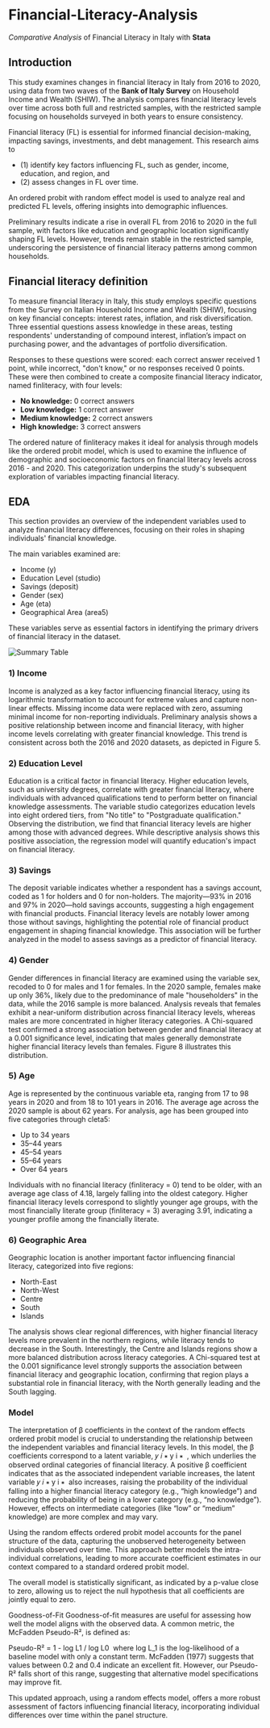 # Financial-Literacy-Analysis
*Comparative Analysis* of Financial Literacy in Italy with **Stata**

## Introduction
This study examines changes in financial literacy in Italy from 2016 to 2020, using data from two waves of the **Bank of Italy Survey** on Household Income and Wealth (SHIW). The analysis compares financial literacy levels over time across both full and restricted samples, with the restricted sample focusing on households surveyed in both years to ensure consistency.

Financial literacy (FL) is essential for informed financial decision-making, impacting savings, investments, and debt management. This research aims to 
- (1) identify key factors influencing FL, such as gender, income, education, and region, and
- (2) assess changes in FL over time.

An ordered probit with random effect model is used to analyze real and predicted FL levels, offering insights into demographic influences.

Preliminary results indicate a rise in overall FL from 2016 to 2020 in the full sample, with factors like education and geographic location significantly shaping FL levels. However, trends remain stable in the restricted sample, underscoring the persistence of financial literacy patterns among common households.

## Financial literacy definition
To measure financial literacy in Italy, this study employs specific questions from the Survey on Italian Household Income and Wealth (SHIW), focusing on key financial concepts: interest rates, inflation, and risk diversification. Three essential questions assess knowledge in these areas, testing respondents' understanding of compound interest, inflation’s impact on purchasing power, and the advantages of portfolio diversification.

Responses to these questions were scored: each correct answer received 1 point, while incorrect, "don't know," or no responses received 0 points. These were then combined to create a composite financial literacy indicator, named finliteracy, with four levels:

- **No knowledge:** 0 correct answers
- **Low knowledge:** 1 correct answer
- **Medium knowledge:** 2 correct answers
- **High knowledge:** 3 correct answers

The ordered nature of finliteracy makes it ideal for analysis through models like the ordered probit model, which is used to examine the influence of demographic and socioeconomic factors on financial literacy levels across 2016 - and 2020. This categorization underpins the study's subsequent exploration of variables impacting financial literacy.

## EDA
This section provides an overview of the independent variables used to analyze financial literacy differences, focusing on their roles in shaping individuals' financial knowledge. 

The main variables examined are:

- Income (y)
- Education Level (studio)
- Savings (deposit)
- Gender (sex)
- Age (eta)
- Geographical Area (area5)
  
These variables serve as essential factors in identifying the primary drivers of financial literacy in the dataset.

![Summary Table](./images/picture.png)

### 1) Income
Income is analyzed as a key factor influencing financial literacy, using its logarithmic transformation to account for extreme values and capture non-linear effects. Missing income data were replaced with zero, assuming minimal income for non-reporting individuals. Preliminary analysis shows a positive relationship between income and financial literacy, with higher income levels correlating with greater financial knowledge. This trend is consistent across both the 2016 and 2020 datasets, as depicted in Figure 5.

### 2) Education Level
Education is a critical factor in financial literacy. Higher education levels, such as university degrees, correlate with greater financial literacy, where individuals with advanced qualifications tend to perform better on financial knowledge assessments. The variable studio categorizes education levels into eight ordered tiers, from "No title" to "Postgraduate qualification." Observing the distribution, we find that financial literacy levels are higher among those with advanced degrees. While descriptive analysis shows this positive association, the regression model will quantify education's impact on financial literacy.

### 3) Savings
The deposit variable indicates whether a respondent has a savings account, coded as 1 for holders and 0 for non-holders. The majority—93% in 2016 and 97% in 2020—hold savings accounts, suggesting a high engagement with financial products. Financial literacy levels are notably lower among those without savings, highlighting the potential role of financial product engagement in shaping financial knowledge. This association will be further analyzed in the model to assess savings as a predictor of financial literacy.

### 4) Gender
Gender differences in financial literacy are examined using the variable sex, recoded to 0 for males and 1 for females. In the 2020 sample, females make up only 36%, likely due to the predominance of male "householders" in the data, while the 2016 sample is more balanced. Analysis reveals that females exhibit a near-uniform distribution across financial literacy levels, whereas males are more concentrated in higher literacy categories. A Chi-squared test confirmed a strong association between gender and financial literacy at a 0.001 significance level, indicating that males generally demonstrate higher financial literacy levels than females. Figure 8 illustrates this distribution.

### 5) Age
Age is represented by the continuous variable eta, ranging from 17 to 98 years in 2020 and from 18 to 101 years in 2016. The average age across the 2020 sample is about 62 years. For analysis, age has been grouped into five categories through cleta5:

- Up to 34 years
- 35–44 years
- 45–54 years
- 55–64 years
- Over 64 years

Individuals with no financial literacy (finliteracy = 0) tend to be older, with an average age class of 4.18, largely falling into the oldest category. Higher financial literacy levels correspond to slightly younger age groups, with the most financially literate group (finliteracy = 3) averaging 3.91, indicating a younger profile among the financially literate.

### 6) Geographic Area
Geographic location is another important factor influencing financial literacy, categorized into five regions:

- North-East
- North-West
- Centre
- South
- Islands

The analysis shows clear regional differences, with higher financial literacy levels more prevalent in the northern regions, while literacy tends to decrease in the South. Interestingly, the Centre and Islands regions show a more balanced distribution across literacy categories. A Chi-squared test at the 0.001 significance level strongly supports the association between financial literacy and geographic location, confirming that region plays a substantial role in financial literacy, with the North generally leading and the South lagging.


### Model
The interpretation of β coefficients in the context of the random effects ordered probit model is crucial to understanding the relationship between the independent variables and financial literacy levels. In this model, the β coefficients correspond to a latent variable, 
𝑦
𝑖
∗
y 
i
∗
​
 , which underlies the observed ordinal categories of financial literacy. A positive β coefficient indicates that as the associated independent variable increases, the latent variable 
𝑦
𝑖
∗
y 
i
∗
​
  also increases, raising the probability of the individual falling into a higher financial literacy category (e.g., “high knowledge”) and reducing the probability of being in a lower category (e.g., “no knowledge”). However, effects on intermediate categories (like “low” or “medium” knowledge) are more complex and may vary.

Using the random effects ordered probit model accounts for the panel structure of the data, capturing the unobserved heterogeneity between individuals observed over time. This approach better models the intra-individual correlations, leading to more accurate coefficient estimates in our context compared to a standard ordered probit model.

The overall model is statistically significant, as indicated by a p-value close to zero, allowing us to reject the null hypothesis that all coefficients are jointly equal to zero.

Goodness-of-Fit
Goodness-of-fit measures are useful for assessing how well the model aligns with the observed data. A common metric, the McFadden Pseudo-R², is defined as:

Pseudo-R² = 1 - log L1 / log L0
​
where log L_1 is the log-likelihood of a baseline model with only a constant term. McFadden (1977) suggests that values between 0.2 and 0.4 indicate an excellent fit. However, our Pseudo-R² falls short of this range, suggesting that alternative model specifications may improve fit.

This updated approach, using a random effects model, offers a more robust assessment of factors influencing financial literacy, incorporating individual differences over time within the panel structure.
